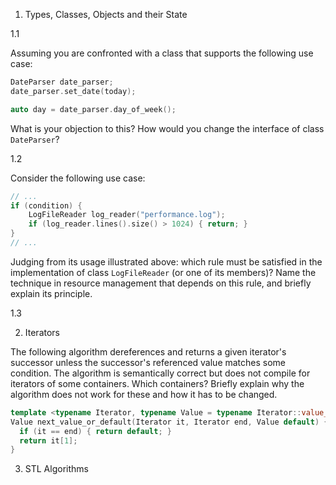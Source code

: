 
1.   Types, Classes, Objects and their State

1.1

Assuming you are confronted with a class that supports the following
use case:

```c++
DateParser date_parser;
date_parser.set_date(today);

auto day = date_parser.day_of_week();
```

What is your objection to this? How would you change the interface of class
`DateParser`?



1.2

Consider the following use case:

```c++
// ...
if (condition) {
	LogFileReader log_reader("performance.log");
	if (log_reader.lines().size() > 1024) { return; }
}
// ...
```

Judging from its usage illustrated above: which rule must be satisfied in the
implementation of class `LogFileReader` (or one of its members)?
Name the technique in resource management that depends on this rule, and
briefly explain its principle.



1.3



2.  Iterators

The following algorithm dereferences and returns a given iterator's successor
unless the successor's referenced value matches some condition. The algorithm
is semantically correct but does not compile for iterators of some containers.
Which containers? Briefly explain why the algorithm does not work for these
and how it has to be changed.

```c++
template <typename Iterator, typename Value = typename Iterator::value_type>
Value next_value_or_default(Iterator it, Iterator end, Value default) {
  if (it == end) { return default; }
  return it[1];
}
```


3.  STL Algorithms


